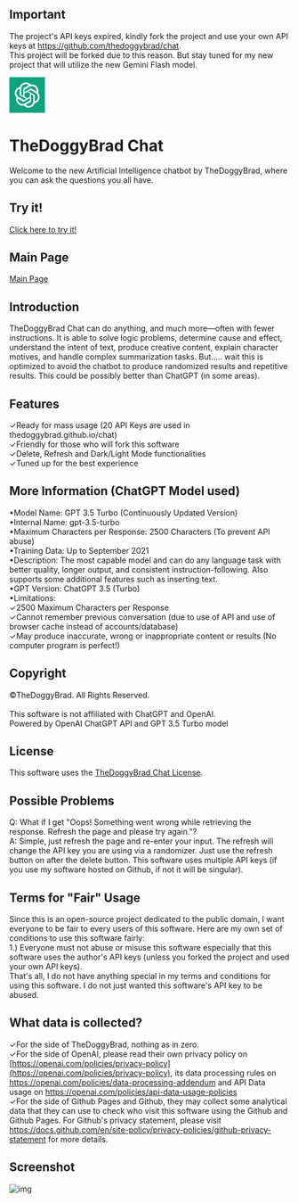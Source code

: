 ## Important
The project's API keys expired, kindly fork the project and use your own API keys at https://github.com/thedoggybrad/chat.
<br>
This project will be forked due to this reason. But stay tuned for my new project that will utilize the new Gemini Flash model.

<img src="chatsystem/images/chatbot.jpg" alt="LOGO" width="64"  height="64">

# TheDoggyBrad Chat
Welcome to the new Artificial Intelligence chatbot by TheDoggyBrad, where you can ask the questions you all have.

## Try it!
[Click here to try it!](https://thedoggybrad.github.io/chat/chatsystem)

## Main Page
[Main Page](https://thedoggybrad.github.io/chat)

## Introduction
TheDoggyBrad Chat can do anything, and much more—often with fewer instructions. It is able to solve logic problems, determine cause and effect, understand the intent of text, produce creative content, explain character motives, and handle complex summarization tasks. But..... wait this is optimized to avoid the chatbot to produce randomized results and repetitive results. This could be possibly better than ChatGPT (in some areas).

## Features
✓Ready for mass usage (20 API Keys are used in thedoggybrad.github.io/chat)
<br>
✓Friendly for those who will fork this software
<br>
✓Delete, Refresh and Dark/Light Mode functionalities
<br>
✓Tuned up for the best experience

## More Information (ChatGPT Model used)
•Model Name: GPT 3.5 Turbo (Continuously Updated Version)
<br>
•Internal Name: gpt-3.5-turbo
<br>
•Maximum Characters per Response: 2500 Characters (To prevent API abuse)
<br>
•Training Data: Up to September 2021
<br>
•Description: The most capable model and can do any language task with better quality, longer output, and consistent instruction-following. Also supports some additional features such as inserting text.
<br>
•GPT Version: ChatGPT 3.5 (Turbo)
<br>
•Limitations: <br>
✓2500 Maximum Characters per Response<br>
✓Cannot remember previous conversation (due to use of API and use of browser cache instead of accounts/database)<br>
✓May produce inaccurate, wrong or inappropriate content or results (No computer program is perfect!)

## Copyright
©TheDoggyBrad. All Rights Reserved.
<br><br>
This software is not affiliated with ChatGPT and OpenAI.<br>
Powered by OpenAI ChatGPT API and GPT 3.5 Turbo model

## License 
This software uses the [TheDoggyBrad Chat License](https://github.com/thedoggybrad/chat/blob/main/LICENSE.MD).

## Possible Problems
Q: What if I get "Oops! Something went wrong while retrieving the response. Refresh the page and please try again."?
<br>
A: Simple, just refresh the page and re-enter your input. The refresh will change the API key you are using via a randomizer. Just use the refresh button on after the delete button. This software uses multiple API keys (if you use my software hosted on Github, if not it will be singular).  

## Terms for "Fair" Usage
Since this is an open-source project dedicated to the public domain, I want everyone to be fair to every users of this software. Here are my own set of conditions to use this software fairly:<br>
1.) Everyone must not abuse or misuse this software especially that this software uses the author's API keys (unless you forked the project and used your own API keys). <br>
That's all, I do not have anything special in my terms and conditions for using this software. I do not just wanted this software's API key to be abused.

## What data is collected?
✓For the side of TheDoggyBrad, nothing as in zero.
<br>
✓For the side of OpenAI, please read their own privacy policy on [https://openai.com/policies/privacy-policy](https://openai.com/policies/privacy-policy), its data processing rules on https://openai.com/policies/data-processing-addendum and API Data usage on https://openai.com/policies/api-data-usage-policies
<br>
✓For the side of Github Pages and Github, they may collect some analytical data that they can use to check who visit this software using the Github and Github Pages. For Github's privacy statement, please visit https://docs.github.com/en/site-policy/privacy-policies/github-privacy-statement for more details.

## Screenshot
![img](https://thedoggybrad.github.io/chat/img.jpg)
